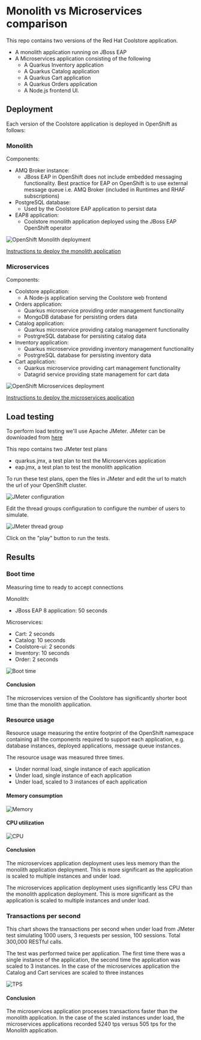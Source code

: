 # Monolith vs Microservices comparison

This repo contains two versions of the Red Hat Coolstore application. 

* A monolith application running on JBoss EAP
* A Microservices application consisting of the following
    * A Quarkus Inventory application
    * A Quarkus Catalog application
    * A Quarkus Cart application
    * A Quarkus Orders application
    * A Node.js frontend UI.

## Deployment

Each version of the Coolstore application is deployed in OpenShift as follows:

### Monolith

Components:
* AMQ Broker instance:
    * JBoss EAP in OpenShift does not include embedded messaging functionality.  Best practice for EAP on OpenShift is to use external message queue i.e. AMQ Broker (included in Runtimes and RHAF subscriptions)
* PostgreSQL database:
    * Used by the Coolstore EAP application to persist data
* EAP8 application:
    * Coolstore monolith application deployed using the JBoss EAP OpenShift operator


![OpenShift Monolith deployment](./assets/images/monolith.png "OpenShift Monolith deployment")

[Instructions to deploy the monolith application](./monolith.md 'Monolith deployment')

### Microservices

Components:
* Coolstore application:
    * A Node-js application serving the Coolstore web frontend
* Orders application:
    * Quarkus microservice providing order management functionality
    * MongoDB database for persisting orders data
* Catalog application:
    * Quarkus microservice providing catalog management functionality
    * PostrgreSQL database for persisting catalog data
* Inventory application:
    * Quarkus microservice providing inventory management functionality
    * PostrgreSQL database for persisting inventory data
* Cart application:
    * Quarkus microservice providing cart management functionality
    * Datagrid service providing state management for cart data

![OpenShift Microservices deployment](./assets/images/microservices.png "OpenShift Microservices deployment")

[Instructions to deploy the microservices application](./microservices.md 'Microservices deployment')

## Load testing

To perform load testing we'll use Apache JMeter. JMeter can be downloaded from [here](https://jmeter.apache.org/download_jmeter.cgi)

This repo contains two JMeter test plans

* quarkus.jmx, a test plan to test the Microservices application
* eap.jmx, a test plan to test the monolith application

To run these test plans, open the files in JMeter and edit the url to match the url of your OpenShift cluster.

![JMeter configuration](./assets/images/JMeter.png "JMeter configuration")

Edit the thread groups configuration to configure the number of users to simulate.

![JMeter thread group](./assets/images/thread-group.png "JMeter thread group")

Click on the "play" button to run the tests.

## Results

### Boot time	
Measuring time to ready to accept connections

Monolith:
* JBoss EAP 8 application: 50 seconds

Microservices:
* Cart: 2 seconds
* Catalog: 10 seconds
* Coolstore-ui: 2 seconds
* Inventory: 10 seconds
* Order: 2 seconds

![Boot time](./assets/images/boot-time.png "Boot time")

#### Conclusion

The microservices version of the Coolstore has significantly shorter boot time than the monolith application.

### Resource usage

Resource usage measuring the entire footprint of the OpenShift namespace containing all the components required to support each application, e.g. database instances, deployed applications, message queue instances.

The resource usage was measured three times. 
* Under normal load, single instance of each application
* Under load, single instance of each application
* Under load, scaled to 3 instances of each application


#### Memory consumption

![Memory](./assets/images/memory.png "Memory")

#### CPU utilization

![CPU](./assets/images/cpu.png "CPU")

#### Conclusion

The microservices application deployment uses less memory than the monolith application deployment.  This is more significant as the application is scaled to multiple instances and under load.

The microservices application deployment uses significantly less CPU than the monolith application deployment.  This is more significant as the application is scaled to multiple instances and under load.

### Transactions per second

This chart shows the transactions per second when under load from JMeter test simulating 1000 users, 3 requests per session, 100 sessions.  Total 300,000 RESTful calls.

The test was performed twice per application. The first time there was a single instance of the application, the second time the application was scaled to 3 instances.  In the case of the microservices application the Catalog and Cart services are scaled to three instances

![TPS](./assets/images/tps.png "TPS")

#### Conclusion

The microservices application processes transactions faster than the monolith application.  In the case of the scaled instances under load, the microservices applications recorded 5240 tps versus 505 tps for the Monolith application.